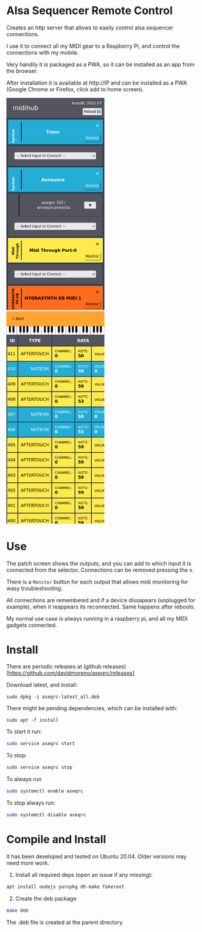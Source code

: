 # Alsa Sequencer Remote Control

Creates an http server that allows to easily control alsa sequencer
connections.

I use it to connect all my MIDI gear to a Raspberry Pi, and control the
connections with my mobile.

Very handily it is packaged as a PWA, so it can be installed as an app from
the browser.

After installation it is available at http://IP and can be installed as a PWA 
(Google Chrome or Firefox, click add to home screen).

<a href="https://raw.githubusercontent.com/davidmoreno/aseqrc/master/screenshot1.png">
  <img src="https://raw.githubusercontent.com/davidmoreno/aseqrc/master/screenshot1.png" width="256"/>
</a>
<a href="https://raw.githubusercontent.com/davidmoreno/aseqrc/master/screenshot2.png">
  <img src="https://raw.githubusercontent.com/davidmoreno/aseqrc/master/screenshot2.png" width="256"/>
</a>


# Use

The patch screen shows the outputs, and you can add to which input it
is connected from the selector. Connections can be removed pressing
the x.

There is a `Monitor` button for each output that allows midi
monitoring for wasy troubleshooting.

All connections are remembered and if a device dissapears (unplugged
for example), when it reappears its reconnected. Same happens after
reboots.

My normal use case is always running in a raspberry pi, and all my
MIDI gadgets connected.

# Install

There are periodic releases at (github releases)[https://github.com/davidmoreno/aseqrc/releases]

Download latest, and install:

```
sudo dpkg -i aseqrc-latest_all.deb
```

There might be pending dependencies, which can be installed with:

```
sudo apt -f install
```

To start it run:

```sh
sudo service aseqrc start
```

To stop:

```sh
sudo service aseqrc stop
```

To always run

```sh
sudo systemctl enable aseqrc
```

To stop always run:

```sh
sudo systemctl disable aseqrc
```

# Compile and Install

It has been developed and tested on Ubuntu 20.04. Older versions may need more work.

1. Install all required deps (open an issue if any missing):

```sh
apt install nodejs yarnpkg dh-make fakeroot
```

2. Create the deb package

```sh
make deb
```

The .deb file is created at the parent directory.
